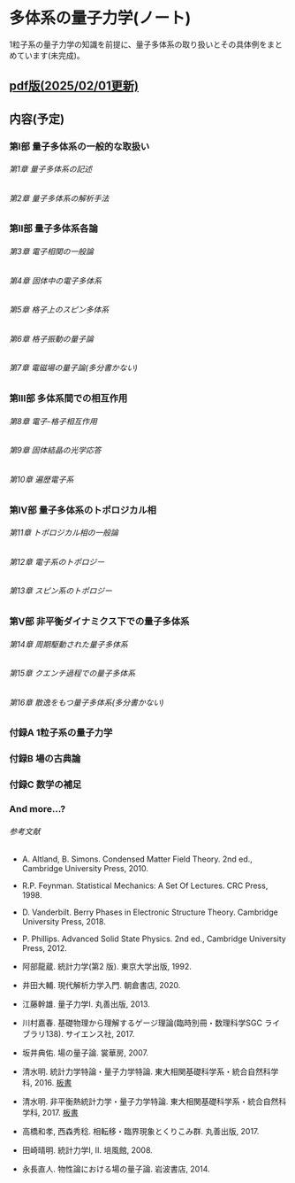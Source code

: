 # 多体系の量子力学(ノート)
1粒子系の量子力学の知識を前提に、量子多体系の取り扱いとその具体例をまとめています(未完成)。

## [pdf版(2025/02/01更新)](https://pr440.github.io/manybody-qm/manybody-qm.pdf)

## 内容(予定)

### 第Ⅰ部 量子多体系の一般的な取扱い

###### 第1章 量子多体系の記述

###### 第2章 量子多体系の解析手法

### 第Ⅱ部 量子多体系各論

###### 第3章 電子相関の一般論

###### 第4章 固体中の電子多体系

###### 第5章 格子上のスピン多体系

###### 第6章 格子振動の量子論

###### 第7章 電磁場の量子論(多分書かない)

### 第Ⅲ部 多体系間での相互作用

###### 第8章 電子-格子相互作用

###### 第9章 固体結晶の光学応答

###### 第10章 遍歴電子系

### 第Ⅳ部 量子多体系のトポロジカル相

###### 第11章 トポロジカル相の一般論

###### 第12章 電子系のトポロジー

###### 第13章 スピン系のトポロジー

### 第Ⅴ部 非平衡ダイナミクス下での量子多体系

###### 第14章 周期駆動された量子多体系

###### 第15章 クエンチ過程での量子多体系

###### 第16章 散逸をもつ量子多体系(多分書かない)

### 付録A 1粒子系の量子力学

### 付録B 場の古典論

### 付録C 数学の補足

### And more...?

###### 参考文献
* A. Altland, B. Simons. Condensed Matter Field Theory. 2nd ed., Cambridge University Press, 2010.

* R.P. Feynman. Statistical Mechanics: A Set Of Lectures. CRC Press, 1998.

* D. Vanderbilt. Berry Phases in Electronic Structure Theory. Cambridge University Press, 2018.

* P. Phillips. Advanced Solid State Physics. 2nd ed., Cambridge University Press, 2012.

* 阿部龍蔵. 統計力学(第2 版). 東京大学出版, 1992.

* 井田大輔. 現代解析力学入門. 朝倉書店, 2020.

* 江藤幹雄. 量子力学Ⅰ. 丸善出版, 2013.

* 川村嘉春. 基礎物理から理解するゲージ理論(臨時別冊・数理科学SGC ライブラリ138). サイエンス社, 2017.

* 坂井典佑. 場の量子論. 裳華房, 2007.

* 清水明. 統計力学特論・量子力学特論. 東大相関基礎科学系・統合自然科学科, 2016. [板書](https://as2.c.u-tokyo.ac.jp/lecture_note/qsm2016/)

* 清水明. 非平衡熱統計力学・量子力学特論. 東大相関基礎科学系・統合自然科学科, 2017. [板書](https://as2.c.u-tokyo.ac.jp/lecture_note/noneq2017/)

* 高橋和孝, 西森秀稔. 相転移・臨界現象とくりこみ群. 丸善出版, 2017.

* 田崎晴明. 統計力学Ⅰ, Ⅱ. 培風館, 2008.

* 永長直人. 物性論における場の量子論. 岩波書店, 2014.